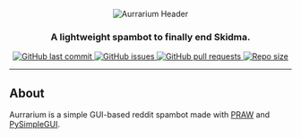 <!---[aurrarium_header](https://user-images.githubusercontent.com/69189354/114640950-b873ed80-9d03-11eb-97a7-f935079c8def.png)--->
<p align="center">

  <img src="https://user-images.githubusercontent.com/69189354/114640950-b873ed80-9d03-11eb-97a7-f935079c8def.png" alt="Aurrarium Header">

</p>

<h3 align="center"><b>A lightweight spambot to finally end Skidma.</b></h3>

<p align="center">
    <a href="https://github.com/Errorcrafter/Aurrarium/commits/master">
    <img src="https://img.shields.io/github/last-commit/Errorcrafter/Aurrarium.svg?style=flat-square"
         alt="GitHub last commit">
    </a>
    <a href="https://github.com/Errorcrafter/Aurrarium/issues">
    <img src="https://img.shields.io/github/issues-raw/Errorcrafter/Aurrarium.svg?style=flat-square"
         alt="GitHub issues">
    </a>
    <a href="https://github.com/Errorcrafter/Aurrarium/pulls">
    <img src="https://img.shields.io/github/issues-pr-raw/Errorcrafter/Aurrarium.svg?style=flat-square"
         alt="GitHub pull requests">
    </a>
    <a href="https://github.com/Errorcrafter/Aurrarium/">
    <img src="https://img.shields.io/github/repo-size/Errorcrafter/Aurrarium.svg?style=flat-square"
            alt="Repo size">
    </a>
</p> 


---


## About
Aurrarium is a simple GUI-based reddit spambot made with [PRAW](https://praw.readthedocs.io/en/latest/index.html) and [PySimpleGUI](https://pysimplegui.readthedocs.io/en/latest/).